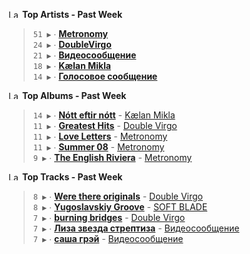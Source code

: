 <!--START_LASTFM_ARTISTS:{"period": "7day", "rows": 5}-->
<a href="https://last.fm" target="_blank"><img src="https://user-images.githubusercontent.com/17434202/215290617-e793598d-d7c9-428f-9975-156db1ba89cc.svg" alt="Last.fm Logo" width="18" height="13"/></a> **Top Artists - Past Week**

> `51 ▶️` ∙ **[Metronomy](https://www.last.fm/music/Metronomy)**<br/>
> `24 ▶️` ∙ **[DoubleVirgo](https://www.last.fm/music/DoubleVirgo)**<br/>
> `21 ▶️` ∙ **[Видеосообщение](https://www.last.fm/music/%D0%92%D0%B8%D0%B4%D0%B5%D0%BE%D1%81%D0%BE%D0%BE%D0%B1%D1%89%D0%B5%D0%BD%D0%B8%D0%B5)**<br/>
> `18 ▶️` ∙ **[Kælan Mikla](https://www.last.fm/music/K%C3%A6lan+Mikla)**<br/>
> `14 ▶️` ∙ **[Голосовое сообщение](https://www.last.fm/music/%D0%93%D0%BE%D0%BB%D0%BE%D1%81%D0%BE%D0%B2%D0%BE%D0%B5+%D1%81%D0%BE%D0%BE%D0%B1%D1%89%D0%B5%D0%BD%D0%B8%D0%B5)**<br/>
<!--END_LASTFM_ARTISTS-->

<!--START_LASTFM_ALBUMS:{"period": "7day", "rows": 5}-->
<a href="https://last.fm" target="_blank"><img src="https://user-images.githubusercontent.com/17434202/215290617-e793598d-d7c9-428f-9975-156db1ba89cc.svg" alt="Last.fm Logo" width="18" height="13"/></a> **Top Albums - Past Week**

> `14 ▶️` ∙ **[Nótt eftir nótt](https://www.last.fm/music/K%C3%A6lan+Mikla/N%C3%B3tt+eftir+n%C3%B3tt)** - [Kælan Mikla](https://www.last.fm/music/K%C3%A6lan+Mikla)<br/>
> `11 ▶️` ∙ **[Greatest Hits](https://www.last.fm/music/Double+Virgo/Greatest+Hits)** - [Double Virgo](https://www.last.fm/music/Double+Virgo)<br/>
> `11 ▶️` ∙ **[Love Letters](https://www.last.fm/music/Metronomy/Love+Letters)** - [Metronomy](https://www.last.fm/music/Metronomy)<br/>
> `11 ▶️` ∙ **[Summer 08](https://www.last.fm/music/Metronomy/Summer+08)** - [Metronomy](https://www.last.fm/music/Metronomy)<br/>
> `9 ▶️` ∙ **[The English Riviera](https://www.last.fm/music/Metronomy/The+English+Riviera)** - [Metronomy](https://www.last.fm/music/Metronomy)<br/>
<!--END_LASTFM_ALBUMS-->

<!--START_LASTFM_TRACKS:{"period": "7day", "rows": 5}-->
<a href="https://last.fm" target="_blank"><img src="https://user-images.githubusercontent.com/17434202/215290617-e793598d-d7c9-428f-9975-156db1ba89cc.svg" alt="Last.fm Logo" width="18" height="13"/></a> **Top Tracks - Past Week**

> `8 ▶️` ∙ **[Were there originals](https://www.last.fm/music/Double+Virgo/_/Were+there+originals)** - [Double Virgo](https://www.last.fm/music/Double+Virgo)<br/>
> `8 ▶️` ∙ **[Yugoslavskiy Groove](https://www.last.fm/music/SOFT+BLADE/_/Yugoslavskiy+Groove)** - [SOFT BLADE](https://www.last.fm/music/SOFT+BLADE)<br/>
> `7 ▶️` ∙ **[burning bridges](https://www.last.fm/music/Double+Virgo/_/burning+bridges)** - [Double Virgo](https://www.last.fm/music/Double+Virgo)<br/>
> `7 ▶️` ∙ **[Лиза звезда стрептиза](https://www.last.fm/music/%D0%92%D0%B8%D0%B4%D0%B5%D0%BE%D1%81%D0%BE%D0%BE%D0%B1%D1%89%D0%B5%D0%BD%D0%B8%D0%B5/_/%D0%9B%D0%B8%D0%B7%D0%B0+%D0%B7%D0%B2%D0%B5%D0%B7%D0%B4%D0%B0+%D1%81%D1%82%D1%80%D0%B5%D0%BF%D1%82%D0%B8%D0%B7%D0%B0)** - [Видеосообщение](https://www.last.fm/music/%D0%92%D0%B8%D0%B4%D0%B5%D0%BE%D1%81%D0%BE%D0%BE%D0%B1%D1%89%D0%B5%D0%BD%D0%B8%D0%B5)<br/>
> `7 ▶️` ∙ **[саша грэй](https://www.last.fm/music/%D0%92%D0%B8%D0%B4%D0%B5%D0%BE%D1%81%D0%BE%D0%BE%D0%B1%D1%89%D0%B5%D0%BD%D0%B8%D0%B5/_/%D1%81%D0%B0%D1%88%D0%B0+%D0%B3%D1%80%D1%8D%D0%B9)** - [Видеосообщение](https://www.last.fm/music/%D0%92%D0%B8%D0%B4%D0%B5%D0%BE%D1%81%D0%BE%D0%BE%D0%B1%D1%89%D0%B5%D0%BD%D0%B8%D0%B5)<br/>
<!--END_LASTFM_TRACKS-->